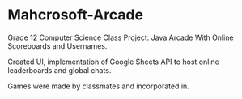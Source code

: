 # Mahcrosoft-Arcade
Grade 12 Computer Science Class Project: Java Arcade With Online Scoreboards and Usernames.

Created UI, implementation of Google Sheets API to host online leaderboards and global chats.

Games were made by classmates and incorporated in.
